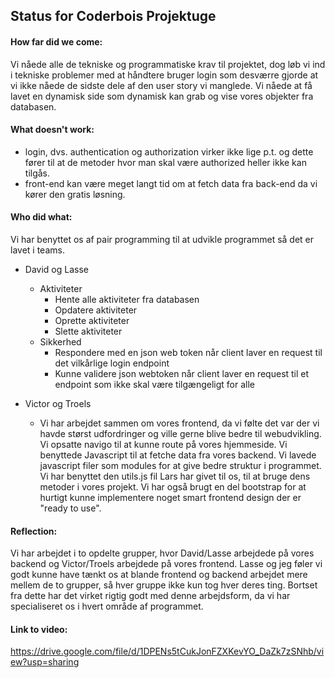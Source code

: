 ## Status for Coderbois Projektuge

#### How far did we come:
Vi nåede alle de tekniske og programmatiske krav til projektet, dog løb vi ind i tekniske problemer med at håndtere bruger login som desværre gjorde at vi ikke nåede de sidste dele af den user story vi manglede. Vi nåede at få lavet en dynamisk side som dynamisk kan grab og vise vores objekter fra databasen.

#### What doesn't work:
- login, dvs. authentication og authorization virker ikke lige p.t. og dette fører til at de metoder hvor man skal være authorized heller ikke kan tilgås.
- front-end kan være meget langt tid om at fetch data fra back-end da vi kører den gratis løsning.

#### Who did what:
Vi har benyttet os af pair programming til at udvikle programmet så det er lavet i teams.
- David og Lasse
    - Aktiviteter
        - Hente alle aktiviteter fra databasen
        - Opdatere aktiviteter
        - Oprette aktiviteter
        - Slette aktiviteter
    - Sikkerhed
        - Respondere med en json web token når client laver en request til det vilkårlige login endpoint
        - Kunne validere json webtoken når client laver en request til et endpoint som ikke skal være tilgængeligt for alle

- Victor og Troels
    - Vi har arbejdet sammen om vores frontend, da vi følte det var der vi havde størst udfordringer og ville gerne blive bedre til webudvikling.
    Vi opsatte navigo til at kunne route på vores hjemmeside. Vi benyttede Javascript til at fetche data fra vores backend. Vi lavede javascript filer som modules for at give bedre struktur i programmet. Vi har benyttet den utils.js fil Lars har givet til os, til at bruge dens metoder i vores projekt. Vi har også brugt en del bootstrap for at hurtigt kunne implementere noget smart frontend design der er "ready to use".

#### Reflection:
Vi har arbejdet i to opdelte grupper, hvor David/Lasse arbejdede på vores backend og Victor/Troels arbejdede på vores frontend.
Lasse og jeg føler vi godt kunne have tænkt os at blande frontend og backend arbejdet mere mellem de to grupper, så hver gruppe ikke kun tog hver deres ting.
Bortset fra dette har det virket rigtig godt med denne arbejdsform, da vi har specialiseret os i hvert område af programmet.

#### Link to video:
https://drive.google.com/file/d/1DPENs5tCukJonFZXKevYO_DaZk7zSNhb/view?usp=sharing